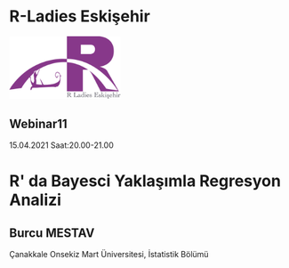 # R-Ladies Eskişehir 

<img src="https://github.com/bkanx/R-Ladies-EskisehR-Stickers/blob/master/Init.png" width="200"> 


## Webinar11




15.04.2021 Saat:20.00-21.00

# R' da Bayesci Yaklaşımla Regresyon Analizi

## Burcu MESTAV
Çanakkale Onsekiz Mart Üniversitesi, İstatistik Bölümü
